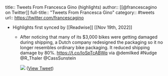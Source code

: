 title:: Tweets From Francesca Gino (highlights)
author:: [[@francescagino on Twitter]]
full-title:: "Tweets From Francesca Gino"
category:: #tweets
url:: https://twitter.com/francescagino

- Highlights first synced by [[Readwise]] [[Nov 19th, 2022]]
	- After noticing that many of its $3,000 bikes were getting damaged during shipping, a Dutch company redesigned the packaging so it no longer resembles ordinary bike packaging. It reduced shipping damage by 80%. https://t.co/IoSpTcABWq via @demilked #Nudge @R_Thaler @CassSunstein 
	  
	  ![](https://pbs.twimg.com/media/D-p4ySqWsAMXYrL.jpg) ([View Tweet](https://twitter.com/francescagino/status/1146862095981514752))